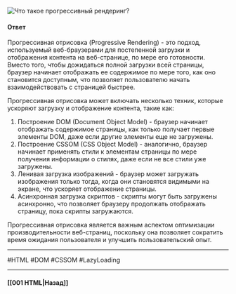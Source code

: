 ![Что такое прогрессивный рендеринг?](https://youtu.be/IooJ3P2VUYs?t=26)

#### Ответ

Прогрессивная отрисовка (Progressive Rendering) - это подход, используемый веб-браузерами для постепенной загрузки и отображения контента на веб-странице, по мере его готовности. Вместо того, чтобы дожидаться полной загрузки всей страницы, браузер начинает отображать ее содержимое по мере того, как оно становится доступным, что позволяет пользователю начать взаимодействовать с страницей быстрее.

Прогрессивная отрисовка может включать несколько техник, которые ускоряют загрузку и отображение контента, такие как:

1. Построение DOM (Document Object Model) - браузер начинает отображать содержимое страницы, как только получает первые элементы DOM, даже если другие элементы еще не загружены.
2. Построение CSSOM (CSS Object Model) - аналогично, браузер начинает применять стили к элементам страницы по мере получения информации о стилях, даже если не все стили уже загружены.
3. Ленивая загрузка изображений - браузер может загружать изображения только тогда, когда они становятся видимыми на экране, что ускоряет отображение страницы.
4. Асинхронная загрузка скриптов - скрипты могут быть загружены асинхронно, что позволяет браузеру продолжать отображать страницу, пока скрипты загружаются.

Прогрессивная отрисовка является важным аспектом оптимизации производительности веб-страниц, поскольку она позволяет сократить время ожидания пользователя и улучшить пользовательский опыт.

___
#HTML #DOM #CSSOM #LazyLoading

___

#### [[001 HTML|Назад]]